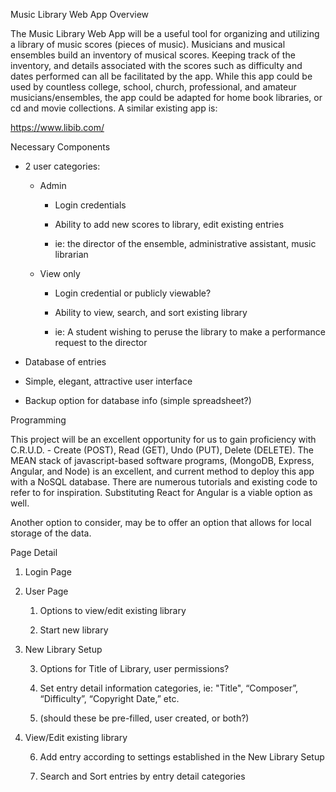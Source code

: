 Music Library Web App Overview

The Music Library Web App will be a useful tool for organizing and utilizing a library of music scores (pieces of music). Musicians and musical ensembles build an inventory of musical scores. Keeping track of the inventory, and details associated with the scores such as difficulty and dates performed can all be facilitated by the app. While this app could be used by countless college, school, church, professional, and amateur musicians/ensembles, the app could be adapted for home book libraries, or cd and movie collections. A similar existing app is:

https://www.libib.com/

Necessary Components

* 2 user categories:

    * Admin

        * Login credentials

        * Ability to add new scores to library, edit existing entries

        * ie: the director of the ensemble, administrative assistant, music librarian

    * View only

        * Login credential or publicly viewable?

        * Ability to view, search, and sort existing library

        * ie: A student wishing to peruse the library to make a performance request to the director

* Database of entries

* Simple, elegant, attractive user interface

* Backup option for database info (simple spreadsheet?)

Programming

This project will be an excellent opportunity for us to gain proficiency with C.R.U.D. - Create (POST), Read (GET), Undo (PUT), Delete (DELETE). The MEAN stack of javascript-based software programs, (MongoDB, Express, Angular, and Node) is an excellent, and current method to deploy this app with a NoSQL database. There are numerous tutorials and existing code to refer to for inspiration. Substituting React for Angular is a viable option as well.

Another option to consider, may be to offer an option that allows for local storage of the data.

Page Detail

1. Login Page

2. User Page

    1. Options to view/edit existing library

    2. Start new library

3. New Library Setup

    3. Options for Title of Library, user permissions?

    4. Set entry detail information categories, ie: "Title", “Composer”, “Difficulty”, “Copyright Date,” etc.

    5. (should these be pre-filled, user created, or both?)

4. View/Edit existing library

    6. Add entry according to settings established in the New Library Setup

    7. Search and Sort entries by entry detail categories


